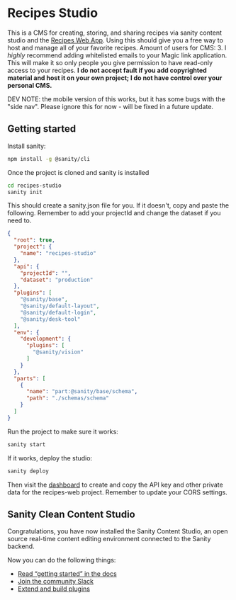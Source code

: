 # Recipes Studio

This is a CMS for creating, storing, and sharing recipes via sanity content studio and the [Recipes Web App](https://github.com/ajax2012/recipes-web). Using this should give you a free way to host and manage all of your favorite recipes. Amount of users for CMS: 3. I _highly_ recommend adding whitelisted emails to your Magic link application. This will make it so only people you give permission to have read-only access to your recipes. __I do not accept fault if you add copyrighted material and host it on your own project; I do not have control over your personal CMS.__

DEV NOTE: the mobile version of this works, but it has some bugs with the "side nav". Please ignore this for now - will be fixed in a future update.

## Getting started

Install sanity:

```bash
npm install -g @sanity/cli
```

Once the project is cloned and sanity is installed

```bash
cd recipes-studio
sanity init
```

This should create a sanity.json file for you. If it doesn't, copy and paste the following. Remember to add your projectId and change the dataset if you need to.

```json
{
  "root": true,
  "project": {
    "name": "recipes-studio"
  },
  "api": {
    "projectId": "",
    "dataset": "production"
  },
  "plugins": [
    "@sanity/base",
    "@sanity/default-layout",
    "@sanity/default-login",
    "@sanity/desk-tool"
  ],
  "env": {
    "development": {
      "plugins": [
        "@sanity/vision"
      ]
    }
  },
  "parts": [
    {
      "name": "part:@sanity/base/schema",
      "path": "./schemas/schema"
    }
  ]
}
```

Run the project to make sure it works:

```bash
sanity start
```

If it works, deploy the studio:

```bash
sanity deploy
```

Then visit the [dashboard](https://www.sanity.io/manage) to create and copy the API key and other private data for the recipes-web project. Remember to update your CORS settings.

## Sanity Clean Content Studio

Congratulations, you have now installed the Sanity Content Studio, an open source real-time content editing environment connected to the Sanity backend.

Now you can do the following things:

- [Read “getting started” in the docs](https://www.sanity.io/docs/introduction/getting-started?utm_source=readme)
- [Join the community Slack](https://slack.sanity.io/?utm_source=readme)
- [Extend and build plugins](https://www.sanity.io/docs/content-studio/extending?utm_source=readme)
